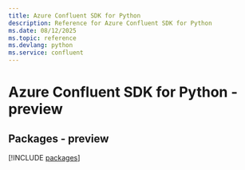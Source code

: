 ```yaml
---
title: Azure Confluent SDK for Python
description: Reference for Azure Confluent SDK for Python
ms.date: 08/12/2025
ms.topic: reference
ms.devlang: python
ms.service: confluent
---
```

# Azure Confluent SDK for Python - preview
## Packages - preview
[!INCLUDE [packages](confluent-index.md)]
